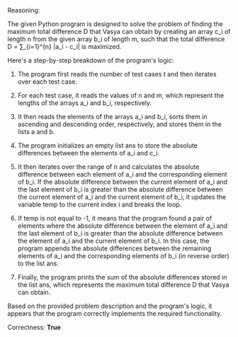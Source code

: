Reasoning:

The given Python program is designed to solve the problem of finding the maximum total difference D that Vasya can obtain by creating an array c_i of length n from the given array b_i of length m, such that the total difference D = ∑_{i=1}^{n} |a_i - c_i| is maximized.

Here's a step-by-step breakdown of the program's logic:

1. The program first reads the number of test cases t and then iterates over each test case.

2. For each test case, it reads the values of n and m, which represent the lengths of the arrays a_i and b_i, respectively.

3. It then reads the elements of the arrays a_i and b_i, sorts them in ascending and descending order, respectively, and stores them in the lists a and b.

4. The program initializes an empty list ans to store the absolute differences between the elements of a_i and c_i.

5. It then iterates over the range of n and calculates the absolute difference between each element of a_i and the corresponding element of b_i. If the absolute difference between the current element of a_i and the last element of b_i is greater than the absolute difference between the current element of a_i and the current element of b_i, it updates the variable temp to the current index i and breaks the loop.

6. If temp is not equal to -1, it means that the program found a pair of elements where the absolute difference between the element of a_i and the last element of b_i is greater than the absolute difference between the element of a_i and the current element of b_i. In this case, the program appends the absolute differences between the remaining elements of a_i and the corresponding elements of b_i (in reverse order) to the list ans.

7. Finally, the program prints the sum of the absolute differences stored in the list ans, which represents the maximum total difference D that Vasya can obtain.

Based on the provided problem description and the program's logic, it appears that the program correctly implements the required functionality.

Correctness: **True**